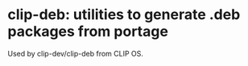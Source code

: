# clip-deb: utilities to generate .deb packages from portage

Used by clip-dev/clip-deb from CLIP OS.
